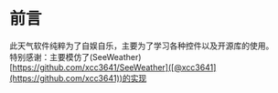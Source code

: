 # 前言
此天气软件纯粹为了自娱自乐，主要为了学习各种控件以及开源库的使用。</br>
特别感谢：主要模仿了(SeeWeather)[https://github.com/xcc3641/SeeWeather]([@xcc3641](https://github.com/xcc3641))的实现
